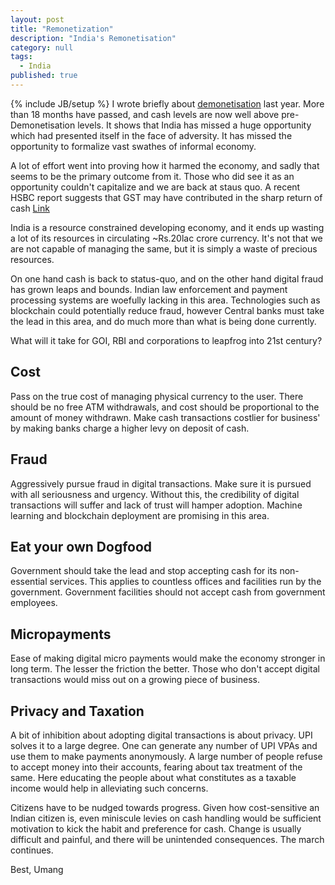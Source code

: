 ```yaml
---
layout: post
title: "Remonetization"
description: "India's Remonetisation"
category: null
tags: 
  - India
published: true
---
```

 
{% include JB/setup %}
I wrote briefly about [demonetisation](https://umangsaini.in/2016/12/tragedy/) last year. More than 18 months have passed, and cash levels are now well above pre-Demonetisation levels. It shows that India has missed a huge opportunity which had presented itself in the face of adversity. It has missed the opportunity to formalize vast swathes of informal economy.

A lot of effort went into proving how it harmed the economy, and sadly that seems to be the primary outcome from it. Those who did see it as an opportunity couldn't capitalize and we are back at staus quo. A recent HSBC report suggests that GST may have contributed in the sharp return of cash [Link](http://www.newindianexpress.com/business/2018/jun/23/gst-is-yet-to-formalise-economy-demand-for-cash-high-hsbc-report-1832234.html)

India is a resource constrained developing economy, and it ends up wasting a lot of its resources in circulating ~Rs.20lac crore currency. It's not that we are not capable of managing the same, but it is simply a waste of precious resources.

On one hand cash is back to status-quo, and on the other hand digital fraud has grown leaps and bounds. Indian law enforcement and payment processing systems are woefully lacking in this area. Technologies such as blockchain could potentially reduce fraud, however Central banks must take the lead in this area, and do much more than what is being done currently.

What will it take for GOI, RBI and corporations to leapfrog into 21st century?

## Cost
Pass on the true cost of managing physical currency to the user. There should be no free ATM withdrawals, and cost should be proportional to the amount of money withdrawn. Make cash transactions costlier for business' by making banks charge a higher levy on deposit of cash.

## Fraud
Aggressively pursue fraud in digital transactions. Make sure it is pursued with all seriousness and urgency. Without this, the credibility of digital transactions will suffer and lack of trust will hamper adoption. Machine learning and blockchain deployment are promising in this area.

## Eat your own Dogfood
Government should take the lead and stop accepting cash for its non-essential services. This applies to countless offices and facilities run by the government. Government facilities should not accept cash from government employees.

## Micropayments
Ease of making digital micro payments would make the economy stronger in long term. The lesser the friction the better. Those who don't accept digital transactions would miss out on a growing piece of business.

## Privacy and Taxation
A bit of inhibition about adopting digital transactions is about privacy. UPI solves it to a large degree. One can generate any number of UPI VPAs and use them to make payments anonymously. A large number of people refuse to accept money into their accounts, fearing about tax treatment of the same. Here educating the people about what constitutes as a taxable income would help in alleviating such concerns. 

Citizens have to be nudged towards progress. Given how cost-sensitive an Indian citizen is, even miniscule levies on cash handling would be sufficient motivation to kick the habit and preference for cash. Change is usually difficult and painful, and there will be unintended consequences. The march continues.

Best, Umang
